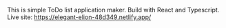 This is simple ToDo list application maker. Build with React and Typescript.
Live site: https://elegant-elion-48d349.netlify.app/

